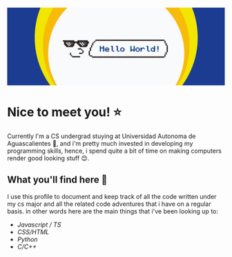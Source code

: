 ![Artboard](/Trimmed_Banner.png "Hello there :p")

# Nice to meet you! :star:
Currently I'm a CS undergrad stuying at Universidad Autonoma de Aguascalientes :blue_book:, and i'm pretty much invested in developing my programming skills, hence, i spend quite a bit of time on making computers render good looking stuff :blush:.
## What you'll find here :mag_right:
I use this profile to document and keep track of all the code written under my cs major and all the related code adventures that i have on a regular basis. in other words here are the main things that i've been looking up to:

- *Javascript / TS*
- *CSS/HTML*
- *Python*
- *C/C++*

